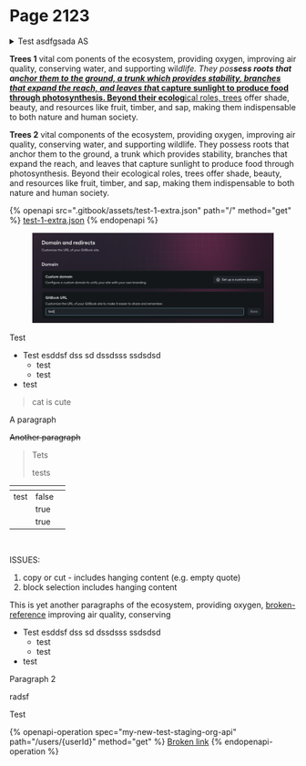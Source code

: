 # Page 2123

<details>

<summary>Test asdfgsada AS </summary>

Trees are vital components of the ecosystem, providing oxygen, improving air quality, and supporting wildlife habitats. They play an essential role in carbon sequestration, helping to mitigate the effects of climate change.&#x20;

]With their extensive root systems, trees prevent soil erosion, maintain water cycles, and contribute to biodiversity by offering food and shelter to countless species. Beyond their environmental benefits, trees also enhance human well-being by offering shade, improving mental health, and adding aesthetic value to landscapes.

</details>

**Trees 1** vital com ponents of the ecosystem, providing oxygen, improving air quality, conserving water, and supporting wi&#x6C;_&#x64;life. They pos**sess roots that an**_[_**chor them to the ground, a trunk which provides stability, branches that expand the reach, and leaves th**_**at capture sunlight to produce food through photosynthesis. Beyond their ecolog**ical roles, trees](page-1.md) offer shade, beauty, and resources like fruit, timber, and sap, making them indispensable to both nature and human society.



**Trees 2** vital components of the ecosystem, providing oxygen, improving air quality, conserving water, and supporting wildlife. They possess roots that anchor them to the ground, a trunk which provides stability, branches that expand the reach, and leaves that capture sunlight to produce food through photosynthesis. Beyond their ecological roles, trees offer shade, beauty, and resources like fruit, timber, and sap, making them indispensable to both nature and human society.

{% openapi src=".gitbook/assets/test-1-extra.json" path="/" method="get" %}
[test-1-extra.json](.gitbook/assets/test-1-extra.json)
{% endopenapi %}

<figure><img src=".gitbook/assets/Screenshot 2024-12-10 at 17.16.11.png" alt=""><figcaption></figcaption></figure>

Test

* Test esddsf dss sd dssdsss ssdsdsd
  * test
  * test
* test

> cat is cute

A paragraph

~~Another paragraph~~

> Tets
>
> tests

<table><thead><tr><th></th><th data-type="checkbox"></th><th></th></tr></thead><tbody><tr><td>test</td><td>false</td><td></td></tr><tr><td></td><td>true</td><td></td></tr><tr><td></td><td>true</td><td></td></tr></tbody></table>

<figure><img src="https://images.unsplash.com/photo-1734712877274-3d208002c64d?crop=entropy&#x26;cs=srgb&#x26;fm=jpg&#x26;ixid=M3wxOTcwMjR8MHwxfHJhbmRvbXx8fHx8fHx8fDE3NDE3NzYzMzd8&#x26;ixlib=rb-4.0.3&#x26;q=85" alt=""><figcaption></figcaption></figure>

ISSUES:

1. copy or cut - includes hanging content (e.g. empty quote)
2. block selection includes hanging content

This is yet another paragraphs of the ecosystem, providing oxygen, [broken-reference](broken-reference/ "mention") improving air quality, conserving

* Test esddsf dss sd dssdsss ssdsdsd
  * test
  * test
* test

Paragraph 2

radsf

Test

{% openapi-operation spec="my-new-test-staging-org-api" path="/users/{userId}" method="get" %}
[Broken link](broken-reference)
{% endopenapi-operation %}
